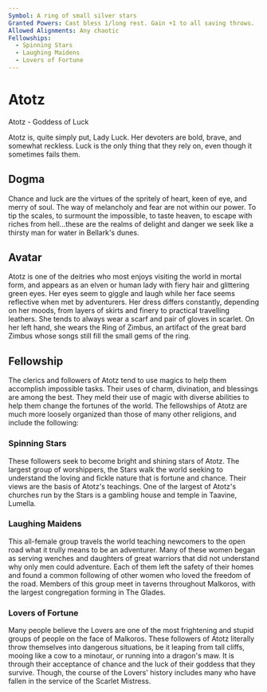 ```yaml
---
Symbol: A ring of small silver stars
Granted Powers: Cast bless 1/long rest. Gain +1 to all saving throws.
Allowed Alignments: Any chaotic
Fellowships:
  - Spinning Stars
  - Laughing Maidens
  - Lovers of Fortune
---
```


# Atotz

Atotz - Goddess of Luck

Atotz is, quite simply put, Lady Luck. Her devoters are bold, brave, and somewhat reckless. Luck is the only thing that they rely on, even though it sometimes fails them.

## Dogma
Chance and luck are the virtues of the spritely of heart, keen of eye, and merry of soul. The way of melancholy and fear are not within our power. To tip the scales, to surmount the impossible, to taste heaven, to escape with riches from hell...these are the realms of delight and danger we seek like a thirsty man for water in Bellark's dunes.

## Avatar
Atotz is one of the deitries who most enjoys visiting the world in mortal form, and appears as an elven or human lady with fiery hair and glittering green eyes. Her eyes seem to giggle and laugh while her face seems reflective when met by adventurers. Her dress differs constantly, depending on her moods, from layers of skirts and finery to practical travelling leathers. She tends to always wear a scarf and pair of gloves in scarlet. On her left hand, she wears the Ring of Zimbus, an artifact of the great bard Zimbus whose songs still fill the small gems of the ring.

## Fellowship
The clerics and followers of Atotz tend to use magics to help them accomplish impossible tasks. Their uses of charm, divination, and blessings are among the best. They meld their use of magic with diverse abilities to help them change the fortunes of the world.
The fellowships of Atotz are much more loosely organized than those of many other religions, and include the following:

### Spinning Stars
These followers seek to become bright and shining stars of Atotz. The largest group of worshippers, the Stars walk the world seeking to understand the loving and fickle nature that is fortune and chance. Their views are the basis of Atotz's teachings. One of the largest of Atotz's churches run by the Stars is a gambling house and temple in Taavine, Lumella.

### Laughing Maidens
This all-female group travels the world teaching newcomers to the open road what it trully means to be an adventurer. Many of these women began as serving wenches and daughters of great warriors that did not understand why only men could adventure. Each of them left the safety of their homes and found a common following of other women who loved the freedom of the road. Members of this group meet in taverns throughout Malkoros, with the largest congregation forming in The Glades.

### Lovers of Fortune
Many people believe the Lovers are one of the most frightening and stupid groups of people on the face of Malkoros. These followers of Atotz literally throw themselves into dangerous situations, be it leaping from tall cliffs, mooing like a cow to a minotaur, or running into a dragon's maw. It is through their acceptance of chance and the luck of their goddess that they survive. Though, the course of the Lovers' history includes many who have fallen in the service of the Scarlet Mistress.